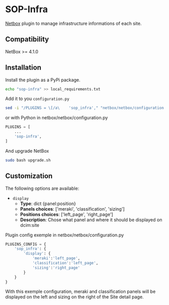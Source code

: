 # SOP-Infra

[Netbox](https://github.com/netbox-community/netbox) plugin to manage infrastructure informations of each site.

## Compatibility
NetBox >= 4.1.0

## Installation

Install the plugin as a PyPi package.
```bash
echo "sop-infra" >> local_requirements.txt
```
Add it to you `configuration.py`

```bash
sed -i "/PLUGINS = \[/a\    'sop_infra'," "netbox/netbox/configuration.py"
```
or with Python in netbox/netbox/configuration.py
```python
PLUGINS = [
    ...
    'sop-infra',
]
```
And upgrade NetBox
```bash
sudo bash upgrade.sh
```

## Customization
The following options are available:
- `display`
  - **Type**: dict {panel:position}
  - **Panels choices**: ['meraki', 'classification', 'sizing']
  - **Positions choices**: ['left_page', 'right_page']
  - **Description**: Chose what panel and where it should be displayed on dcim:site

Plugin config exemple in netbox/netbox/configuration.py
```python
PLUGINS_CONFIG = {
    'sop_infra': {
        'display': {
            'meraki':'left_page',
            'classification':'left_page',
            'sizing':'right_page'
        }
    }
}
```

With this exemple configuration,
meraki and classification panels will be displayed on the left
and sizing on the right of the Site detail page.

